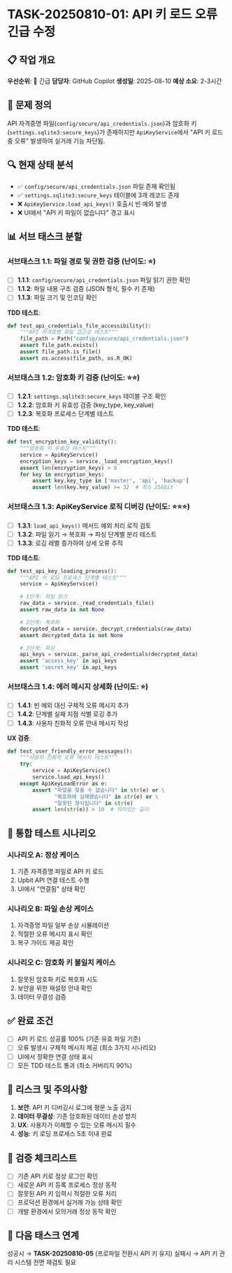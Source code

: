 # TASK-20250810-01: API 키 로드 오류 긴급 수정

## 📋 작업 개요
**우선순위**: 🔴 긴급
**담당자**: GitHub Copilot
**생성일**: 2025-08-10
**예상 소요**: 2-3시간

## 🎯 문제 정의
API 자격증명 파일(`config/secure/api_credentials.json`)과 암호화 키(`settings.sqlite3:secure_keys`)가 존재하지만 `ApiKeyService`에서 "API 키 로드 중 오류" 발생하여 실거래 기능 차단됨.

## 🔍 현재 상태 분석
- ✅ `config/secure/api_credentials.json` 파일 존재 확인됨
- ✅ `settings.sqlite3:secure_keys` 테이블에 3개 레코드 존재
- ❌ `ApiKeyService.load_api_keys()` 호출시 빈 예외 발생
- ❌ UI에서 "API 키 파일이 없습니다" 경고 표시

## 📊 서브 태스크 분할

### **서브태스크 1.1: 파일 경로 및 권한 검증** (난이도: ⭐)
- [ ] **1.1.1**: `config/secure/api_credentials.json` 파일 읽기 권한 확인
- [ ] **1.1.2**: 파일 내용 구조 검증 (JSON 형식, 필수 키 존재)
- [ ] **1.1.3**: 파일 크기 및 인코딩 확인

**TDD 테스트**:
```python
def test_api_credentials_file_accessibility():
    """API 자격증명 파일 접근성 테스트"""
    file_path = Path("config/secure/api_credentials.json")
    assert file_path.exists()
    assert file_path.is_file()
    assert os.access(file_path, os.R_OK)
```

### **서브태스크 1.2: 암호화 키 검증** (난이도: ⭐⭐)
- [ ] **1.2.1**: `settings.sqlite3:secure_keys` 테이블 구조 확인
- [ ] **1.2.2**: 암호화 키 유효성 검증 (key_type, key_value)
- [ ] **1.2.3**: 복호화 프로세스 단계별 테스트

**TDD 테스트**:
```python
def test_encryption_key_validity():
    """암호화 키 유효성 테스트"""
    service = ApiKeyService()
    encryption_keys = service._load_encryption_keys()
    assert len(encryption_keys) > 0
    for key in encryption_keys:
        assert key.key_type in ['master', 'api', 'backup']
        assert len(key.key_value) >= 32  # 최소 256bit
```

### **서브태스크 1.3: ApiKeyService 로직 디버깅** (난이도: ⭐⭐⭐)
- [ ] **1.3.1**: `load_api_keys()` 메서드 예외 처리 로직 검토
- [ ] **1.3.2**: 파일 읽기 → 복호화 → 파싱 단계별 분리 테스트
- [ ] **1.3.3**: 로깅 레벨 증가하여 상세 오류 추적

**TDD 테스트**:
```python
def test_api_key_loading_process():
    """API 키 로딩 프로세스 단계별 테스트"""
    service = ApiKeyService()

    # 1단계: 파일 읽기
    raw_data = service._read_credentials_file()
    assert raw_data is not None

    # 2단계: 복호화
    decrypted_data = service._decrypt_credentials(raw_data)
    assert decrypted_data is not None

    # 3단계: 파싱
    api_keys = service._parse_api_credentials(decrypted_data)
    assert 'access_key' in api_keys
    assert 'secret_key' in api_keys
```

### **서브태스크 1.4: 에러 메시지 상세화** (난이도: ⭐)
- [ ] **1.4.1**: 빈 예외 대신 구체적 오류 메시지 추가
- [ ] **1.4.2**: 단계별 실패 지점 식별 로깅 추가
- [ ] **1.4.3**: 사용자 친화적 오류 안내 메시지 작성

**UX 검증**:
```python
def test_user_friendly_error_messages():
    """사용자 친화적 오류 메시지 테스트"""
    try:
        service = ApiKeyService()
        service.load_api_keys()
    except ApiKeyLoadError as e:
        assert "파일을 찾을 수 없습니다" in str(e) or \
               "복호화에 실패했습니다" in str(e) or \
               "잘못된 형식입니다" in str(e)
        assert len(str(e)) > 10  # 의미있는 길이
```

## 🧪 통합 테스트 시나리오

### **시나리오 A: 정상 케이스**
1. 기존 자격증명 파일로 API 키 로드
2. Upbit API 연결 테스트 수행
3. UI에서 "연결됨" 상태 확인

### **시나리오 B: 파일 손상 케이스**
1. 자격증명 파일 일부 손상 시뮬레이션
2. 적절한 오류 메시지 표시 확인
3. 복구 가이드 제공 확인

### **시나리오 C: 암호화 키 불일치 케이스**
1. 잘못된 암호화 키로 복호화 시도
2. 보안을 위한 재설정 안내 확인
3. 데이터 무결성 검증

## ✅ 완료 조건
- [ ] API 키 로드 성공률 100% (기존 유효 파일 기준)
- [ ] 오류 발생시 구체적 메시지 제공 (최소 3가지 시나리오)
- [ ] UI에서 정확한 연결 상태 표시
- [ ] 모든 TDD 테스트 통과 (최소 커버리지 90%)

## 🚨 리스크 및 주의사항
1. **보안**: API 키 디버깅시 로그에 평문 노출 금지
2. **데이터 무결성**: 기존 암호화된 데이터 손상 방지
3. **UX**: 사용자가 이해할 수 있는 오류 메시지 필수
4. **성능**: 키 로딩 프로세스 5초 이내 완료

## 📝 검증 체크리스트
- [ ] 기존 API 키로 정상 로그인 확인
- [ ] 새로운 API 키 등록 프로세스 정상 동작
- [ ] 잘못된 API 키 입력시 적절한 오류 처리
- [ ] 프로덕션 환경에서 실거래 가능 상태 확인
- [ ] 개발 환경에서 모의거래 정상 동작 확인

## 🔄 다음 태스크 연계
성공시 → **TASK-20250810-05** (프로파일 전환시 API 키 유지)
실패시 → API 키 관리 시스템 전면 재검토 필요
